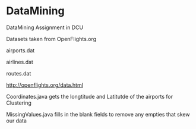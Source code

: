 # DataMining

DataMining Assignment in DCU

Datasets taken from OpenFlights.org

airports.dat

airlines.dat

routes.dat


http://openflights.org/data.html


Coordinates.java gets the longtitude and Latitutde of the airports for Clustering

MissingValues.java fills in the blank fields to remove any empties that skew our data




